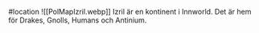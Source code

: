 #location
![[PolMapIzril.webp]]
Izril är en kontinent i Innworld. Det är hem för Drakes, Gnolls, Humans och Antinium.

